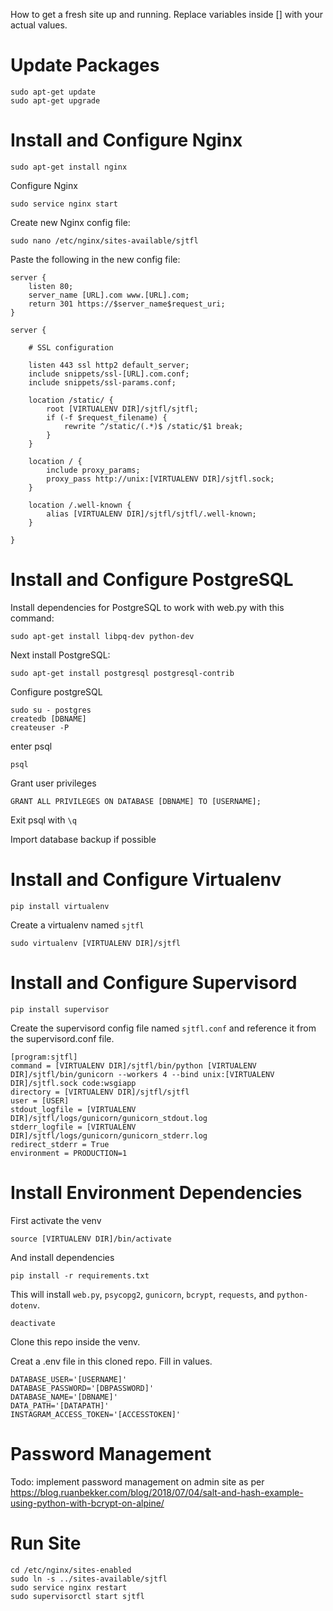 How to get a fresh site up and running. Replace variables inside [] with your actual values.

# Update Packages

    sudo apt-get update
    sudo apt-get upgrade
    
# Install and Configure Nginx

    sudo apt-get install nginx
    
Configure Nginx

    sudo service nginx start

Create new Nginx config file:
    
    sudo nano /etc/nginx/sites-available/sjtfl

Paste the following in the new config file:
    
    server {
        listen 80;
        server_name [URL].com www.[URL].com;
        return 301 https://$server_name$request_uri;
    }

    server {

        # SSL configuration

        listen 443 ssl http2 default_server;
        include snippets/ssl-[URL].com.conf;
        include snippets/ssl-params.conf;

        location /static/ {
            root [VIRTUALENV DIR]/sjtfl/sjtfl;
            if (-f $request_filename) {
                rewrite ^/static/(.*)$ /static/$1 break;
            }
        }

        location / {
            include proxy_params;
            proxy_pass http://unix:[VIRTUALENV DIR]/sjtfl.sock;
        }

        location /.well-known {
            alias [VIRTUALENV DIR]/sjtfl/sjtfl/.well-known;
        }

    }

# Install and Configure PostgreSQL

Install dependencies for PostgreSQL to work with web.py with this command:

    sudo apt-get install libpq-dev python-dev

Next install PostgreSQL:

    sudo apt-get install postgresql postgresql-contrib

Configure postgreSQL

    sudo su - postgres
    createdb [DBNAME]
    createuser -P

enter psql
    
    psql
 
Grant user privileges

    GRANT ALL PRIVILEGES ON DATABASE [DBNAME] TO [USERNAME];
    
Exit psql with `\q`

Import database backup if possible

# Install and Configure Virtualenv
    
    pip install virtualenv

Create a virtualenv named `sjtfl`

    sudo virtualenv [VIRTUALENV DIR]/sjtfl

# Install and Configure Supervisord

    pip install supervisor
    
Create the supervisord config file named `sjtfl.conf` and reference it from the supervisord.conf file.

    [program:sjtfl]
    command = [VIRTUALENV DIR]/sjtfl/bin/python [VIRTUALENV DIR]/sjtfl/bin/gunicorn --workers 4 --bind unix:[VIRTUALENV DIR]/sjtfl.sock code:wsgiapp
    directory = [VIRTUALENV DIR]/sjtfl/sjtfl
    user = [USER]
    stdout_logfile = [VIRTUALENV DIR]/sjtfl/logs/gunicorn/gunicorn_stdout.log
    stderr_logfile = [VIRTUALENV DIR]/sjtfl/logs/gunicorn/gunicorn_stderr.log
    redirect_stderr = True
    environment = PRODUCTION=1

# Install Environment Dependencies

First activate the venv

    source [VIRTUALENV DIR]/bin/activate

And install dependencies

    pip install -r requirements.txt

This will install `web.py`, `psycopg2`, `gunicorn`, `bcrypt`, `requests`, and `python-dotenv`.

    deactivate

Clone this repo inside the venv.

Creat a .env file in this cloned repo. Fill in values.

    DATABASE_USER='[USERNAME]'
    DATABASE_PASSWORD='[DBPASSWORD]'
    DATABASE_NAME='[DBNAME]'
    DATA_PATH='[DATAPATH]'
    INSTAGRAM_ACCESS_TOKEN='[ACCESSTOKEN]'

# Password Management

Todo: implement password management on admin site as per https://blog.ruanbekker.com/blog/2018/07/04/salt-and-hash-example-using-python-with-bcrypt-on-alpine/

# Run Site 

    cd /etc/nginx/sites-enabled
    sudo ln -s ../sites-available/sjtfl
    sudo service nginx restart
    sudo supervisorctl start sjtfl
